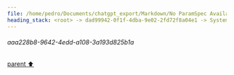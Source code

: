 ```yaml
---
file: /home/pedro/Documents/chatgpt_export/Markdown/No ParamSpec Available.md
heading_stack: <root> -> dad99942-0f1f-4dba-9e02-2fd72f8a04e1 -> System -> 958b6e43-778f-4c79-88fc-d066a7cf90df -> System -> aaa2e994-c802-4cf3-842c-5533a1176f22 -> User -> 9f0c2854-2b94-4ff5-a675-13553ec0e0e8 -> Assistant -> 6c19a463-bae2-4a48-bdbc-85cc7cfd53bb -> Tool -> eb2cd2fb-58e5-459e-96e0-722fcd9c674f -> Assistant -> aaa292bc-ed3a-48ba-9c8e-2e8e7547b2ae -> User -> 60c029bf-2cb5-4845-8273-0b3ed78b13e8 -> Assistant -> aaa2874c-c2c4-425a-b2bf-4aad055089c3 -> User -> 76ce0814-52dd-400c-993b-cb1ca0f29863 -> Assistant -> 2a2229e8-9fb6-44d6-a5f1-34d925bbed85 -> Tool -> c18f6738-9091-40ca-833c-3aaa0e193e60 -> Assistant -> 21c42781-065c-4772-9c46-ffb387433ec9 -> Assistant -> aaa23e56-62bb-4050-aa00-a7c28fd14827 -> User -> 1131b2ec-ad6f-4b0f-8c2a-a584eaa695ce -> Assistant -> CIELAB -> CIE XYZ -> aaa293fd-2f16-4ef2-b0a1-456259823b50 -> User -> 0a42b66d-b93f-4522-95b3-f61f3dc0e695 -> Assistant -> dea296ac-6ae7-487a-b8b5-2cae906092ec -> Tool -> 4952cf67-eb49-4fab-af41-0d1be8ca665a -> Assistant -> aaa279b8-4797-4641-8eee-4f489a4e4d5b -> User -> aaa24466-7c1e-45ee-8858-48fb25dec843 -> User -> d094c262-9c72-42d1-87c3-39801d1e77d2 -> Assistant -> aaa2a396-d91d-4a09-b45f-9dd21d41a9a0 -> User -> 646ed682-3b4e-4645-9cf1-ab9aedc228c1 -> Assistant -> Installation -> Code Example -> aaa2b416-822c-44b4-a516-96fd56660e7d -> User -> 58273d21-3231-4a63-ae06-71ac9d69e3d9 -> Assistant -> aaa27fcd-a5a0-4c7d-8755-43e5e968d2a8 -> User -> 1e09afaa-2d87-47ab-960e-bb1edb5d6913 -> Assistant -> aaa2192f-cfa6-4654-8823-9253d29ffeaa -> User -> 41869692-504e-47db-8e62-fef73a04e662 -> Assistant -> 9374b3f7-9d6c-42ed-b260-9e3c3addd01c -> Tool -> b992dfa7-126d-4c80-a0e0-d4c0b70f4464 -> Assistant -> 78e6f98f-9d5e-4b01-a373-fe799c2f2cca -> Assistant -> aaa23bd2-1802-4f6c-a56e-254ca1b418ca -> User -> b9056303-45a1-4723-9888-afa1b3241536 -> Assistant -> ANSI Escape Codes for Cursor Control -> Cursor Positioning -> Cursor Visibility -> Save and Restore -> Scrolling -> Erasing -> Text Modification -> 8e2f2ee8-7c25-4fc1-ad89-0b4954d300d2 -> Assistant -> b72d7d44-517e-4406-9a6b-8af0a49a003b -> Tool -> 53de5447-9718-4734-a05d-339b2bbc98a3 -> Assistant -> aaa27869-259c-4ccd-8f2a-410d47b24443 -> User -> 9d7d3334-313a-49fa-ab6f-a4efd2466fa4 -> Assistant -> aaa2b07a-c7b1-4204-863d-5f7dae1391a4 -> User -> 8e5967c8-287c-4565-affa-fbea677488b4 -> Assistant -> aaa2b48a-dd6f-4a39-84e0-e9ff4a6860b3 -> User -> 048fc40f-ebb1-46aa-87b6-2f44cd942257 -> Assistant -> Tab Control -> Line and Box Drawing -> Cursor Styles -> Resetting -> Miscellaneous -> aaa2454f-f6f0-43e6-a2e3-7902325fcef6 -> User -> 4cf986d1-f2a2-46e8-ab24-4a5c42dee09d -> Assistant -> 5bfaff8f-9cd5-49ca-955c-33811074f64e -> Tool -> 9d0ad18c-bfff-478d-9a18-02a96df3a02d -> Assistant -> aaa21fb3-391e-4fa7-80c5-325d20462ccb -> User -> bb822c97-b31d-4ee9-8a31-8a433345f13e -> Assistant -> aaa214e6-b4cc-4308-8dd8-6cd025b4fa26 -> User -> e5977539-9732-438c-86e0-63fc718cea73 -> Assistant -> ANSI Escape Codes for Terminal Control and Cursor Manipulation -> Cursor Positioning -> Cursor Visibility -> Save and Restore -> Scrolling -> Erasing -> Text Modification -> Tab Control -> Line and Box Drawing -> Cursor Styles -> Resetting -> Miscellaneous -> Text Attributes -> Terminal Window -> aaa29c25-3733-4403-bed0-3fe153218dc7 -> User -> eb08d42f-1f49-4646-83e3-f26820c2ad91 -> Assistant -> 1e5b1e7f-fc6a-4128-a145-a6a4fe23e68c -> Tool -> 05c0ff7b-9869-4c08-b59f-c5d1110a7532 -> Assistant -> 736a6783-2da8-4f1e-b60b-e32292384538 -> Assistant -> b52658ed-a5a7-488b-8855-98f9c6c76360 -> Tool -> a90694ec-9f96-4eea-8620-b30c35e79fd0 -> Assistant -> aaa23148-b3fd-452b-8667-344d410f0e02 -> User -> 510724bd-6b7d-40bc-9d54-9ab18624697b -> Assistant -> 41d7c93e-97f5-42c7-afeb-c40c2279659b -> Tool -> 3811e5de-dbdf-4771-90d6-5ad4dff47afb -> Assistant -> aaa228b8-9642-4edd-a108-3a193d825b1a
---
```

###### aaa228b8-9642-4edd-a108-3a193d825b1a
[parent ⬆️](#3811e5de-dbdf-4771-90d6-5ad4dff47afb)
